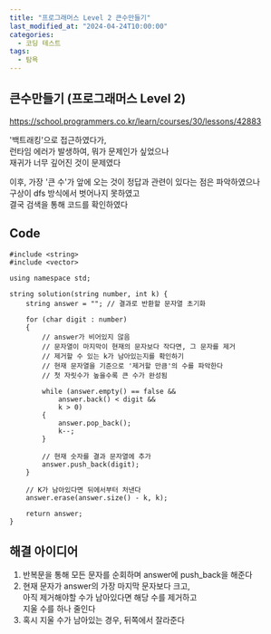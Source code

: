 ```yaml
---
title: "프로그래머스 Level 2 큰수만들기"
last_modified_at: "2024-04-24T10:00:00"
categories:
  - 코딩 테스트
tags:
  - 탐욕
---
```


## 큰수만들기 (프로그래머스 Level 2)
 <https://school.programmers.co.kr/learn/courses/30/lessons/42883><br>

 '백트래킹'으로 접근하였다가,<br>
 런타임 에러가 발생하여, 뭐가 문제인가 싶었으나<br>
 재귀가 너무 깊어진 것이 문제였다<br>
 
 이후, 가장 '큰 수'가 앞에 오는 것이 정답과 관련이 있다는 점은 파악하였으나<br>
 구상이 dfs 방식에서 벗어나지 못하였고<br>
 결국 검색을 통해 코드를 확인하였다<br>

## Code
```
#include <string>
#include <vector>

using namespace std;

string solution(string number, int k) {
    string answer = ""; // 결과로 반환할 문자열 초기화

    for (char digit : number) 
    {
        // answer가 비어있지 않음
        // 문자열이 마지막이 현재의 문자보다 작다면, 그 문자를 제거
        // 제거할 수 있는 k가 남아있는지를 확인하기
        // 현재 문자열을 기준으로 '제거할 만큼'의 수를 파악한다
        // 첫 자릿수가 높을수록 큰 수가 완성됨
        
        while (answer.empty() == false &&
            answer.back() < digit &&
            k > 0) 
        {
            answer.pop_back();
            k--;
        }

        // 현재 숫자를 결과 문자열에 추가
        answer.push_back(digit);
    }

    // K가 남아있다면 뒤에서부터 처낸다
    answer.erase(answer.size() - k, k);

    return answer;
}
```

## 해결 아이디어
 1. 반복문을 통해 모든 문자를 순회하며 answer에 push_back을 해준다<br>
 2. 현재 문자가 answer의 가장 마지막 문자보다 크고,<br>
    아직 제거해야할 수가 남아있다면 해당 수를 제거하고<br>
    지울 수를 하나 줄인다<br>
 3. 혹시 지울 수가 남아있는 경우, 뒤쪽에서 잘라준다<br>